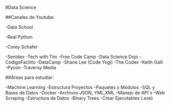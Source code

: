 #Data Science

##Canales de Youtube:

-Data School

-Real Python

-Corey Schafer

-Sentdex
-Tech with Tim
-Free Code Camp
-Data Science Dojo
-CodigoFacilito
-DataCamp
-Shane Lee (Code Yogi)
-The Codex
-Keith Galli
-Pycon
-Traversy Media


##Áreas para estudiar:

-Machine Learning
-Estructura Proyectos
-Paquetes y Módulos
-SQL y Bases de Datos
-Docker
-Archivos JSON, YML,XML
-Manejo de API´s
-Web Scraping
-Estructura de Datos
-Binary Trees
-Crear Ejecutables (.exe)
